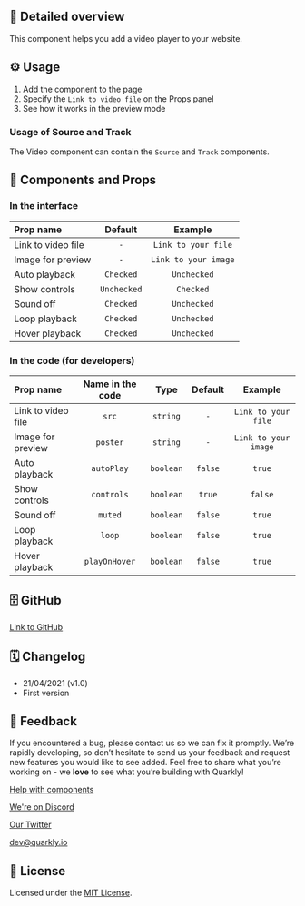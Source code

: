## 📖 Detailed overview

This component helps you add a video player to your website.

## ⚙️ Usage

1.  Add the component to the page
2.  Specify the `Link to video file` on the Props panel
3.  See how it works in the preview mode

### Usage of Source and Track

The Video component can contain the `Source` and `Track` components.

## 🧩 Components and Props

### In the interface

| Prop name          |   Default   |       Example        |
| :----------------- | :---------: | :------------------: |
| Link to video file |     `-`     | `Link to your file`  |
| Image for preview  |     `-`     | `Link to your image` |
| Auto playback      |  `Checked`  |     `Unchecked`      |
| Show controls      | `Unchecked` |      `Checked`       |
| Sound off          |  `Checked`  |     `Unchecked`      |
| Loop playback      |  `Checked`  |     `Unchecked`      |
| Hover playback     |  `Checked`  |     `Unchecked`      |

### In the code (for developers)

| Prop name          | Name in the code |   Type    | Default |       Example        |
| :----------------- | :--------------: | :-------: | :-----: | :------------------: |
| Link to video file |      `src`       | `string`  |   `-`   | `Link to your file`  |
| Image for preview  |     `poster`     | `string`  |   `-`   | `Link to your image` |
| Auto playback      |    `autoPlay`    | `boolean` | `false` |        `true`        |
| Show controls      |    `controls`    | `boolean` | `true`  |       `false`        |
| Sound off          |     `muted`      | `boolean` | `false` |        `true`        |
| Loop playback      |      `loop`      | `boolean` | `false` |        `true`        |
| Hover playback     |  `playOnHover`   | `boolean` | `false` |        `true`        |

## 🗄 GitHub

[Link to GitHub](https://github.com/quarkly/community-kit/blob/master/src/Video/Video.js)

## 🗓 Changelog

-   21/04/2021 (v1.0)
-   First version

## 📮 Feedback

If you encountered a bug, please contact us so we can fix it promptly. We’re rapidly developing, so don’t hesitate to send us your feedback and request new features you would like to see added. Feel free to share what you’re working on - we **love** to see what you’re building with Quarkly!

[Help with components](https://community.quarkly.io/c/requests/11)

[We're on Discord](https://discord.gg/SuF9vCMJGW)

[Our Twitter](https://twitter.com/quarklyapp)

[dev@quarkly.io](mailto:dev@quarkly.io)

## 📝 License

Licensed under the [MIT License](./LICENSE).
